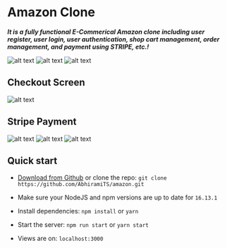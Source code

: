 # Amazon Clone

***It is a fully functional E-Commerical Amazon clone including user register, user login, user authentication, shop cart management, order management, and payment using STRIPE, etc.!***


![alt text](https://github.com/AbhiramiTS/amazon/blob/main/amazon1.png)
![alt text](https://github.com/AbhiramiTS/amazon/blob/main/amazon2.png)
![alt text](https://github.com/AbhiramiTS/amazon/blob/main/amazon3.png)

## Checkout Screen
![alt text](https://github.com/AbhiramiTS/amazon/blob/main/amazon4.png)

## Stripe Payment
![alt text](https://github.com/AbhiramiTS/amazon/blob/main/amazon5.png)
![alt text](https://github.com/AbhiramiTS/amazon/blob/main/amazon6.png)
![alt text](https://github.com/AbhiramiTS/amazon/blob/main/amazon7.png)


## Quick start

- [Download from Github](https://github.com/AbhiramiTS/amazon/archive/refs/heads/main.zip) or clone the repo: `git clone https://github.com/AbhiramiTS/amazon.git`

- Make sure your NodeJS and npm versions are up to date for `16.13.1`

- Install dependencies: `npm install` or `yarn`

- Start the server: `npm run start` or `yarn start`

- Views are on: `localhost:3000`
